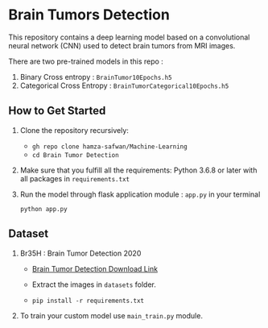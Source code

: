 # Brain Tumors Detection
This repository contains a deep learning model based on a convolutional neural network (CNN) used to detect brain tumors from MRI images. 

There are two pre-trained models in this repo :

1. Binary Cross entropy :  `BrainTumor10Epochs.h5` 
2. Categorical Cross Entropy : `BrainTumorCategorical10Epochs.h5`


## How to Get Started

1. Clone the repository recursively:

    * `gh repo clone hamza-safwan/Machine-Learning`
    * `cd Brain Tumor Detection`

2. Make sure that you fulfill all the requirements: Python 3.6.8 or later with all packages in `requirements.txt`

3. Run the model through flask application module : `app.py` in your terminal 

    ```
    python app.py
    ```

## Dataset 

1. Br35H : Brain Tumor Detection 2020
    * [Brain Tumor Detection Download Link](https://www.kaggle.com/datasets/ahmedhamada0/brain-tumor-detection)

    * Extract the images in `datasets` folder.
 
    * `pip install -r requirements.txt`
2. To train your custom model use `main_train.py` module.


